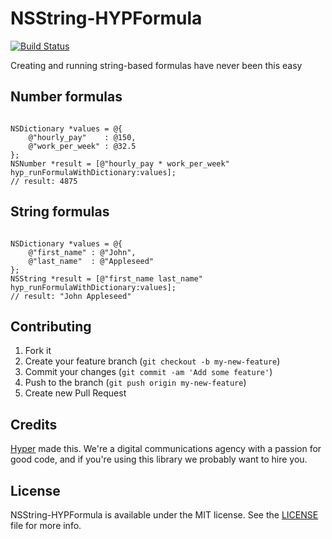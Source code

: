 # NSString-HYPFormula

[![Build Status](https://img.shields.io/travis/hyperoslo/NSString-HYPFormula.svg?style=flat)](https://travis-ci.org/hyperoslo/NSString-HYPFormula)

Creating and running string-based formulas have never been this easy

## Number formulas
``` objc

NSDictionary *values = @{
    @"hourly_pay"    : @150,
    @"work_per_week" : @32.5
};
NSNumber *result = [@"hourly_pay * work_per_week" hyp_runFormulaWithDictionary:values];
// result: 4875
```

## String formulas
``` objc

NSDictionary *values = @{
    @"first_name" : @"John",
    @"last_name"  : @"Appleseed"
};
NSString *result = [@"first_name last_name" hyp_runFormulaWithDictionary:values];
// result: "John Appleseed"
```

## Contributing

1. Fork it
2. Create your feature branch (`git checkout -b my-new-feature`)
3. Commit your changes (`git commit -am 'Add some feature'`)
4. Push to the branch (`git push origin my-new-feature`)
5. Create new Pull Request

## Credits

[Hyper](http://hyper.no) made this. We're a digital communications agency with a passion for good code,
and if you're using this library we probably want to hire you.

## License

NSString-HYPFormula is available under the MIT license. See the [LICENSE](https://raw.githubusercontent.com/hyperoslo/NSString-HYPFormula/master/LICENSE.md) file for more info.
